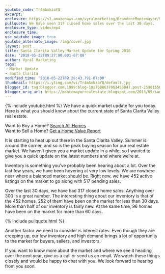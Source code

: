 ```yaml
---
youtube_code: Tr4mAxkzaYQ
excerpt:
enclosure: https://s3.amazonaws.com/vyralmarketing/Brandon+Montemayor/Videos/Santa+Clarita+Valley+Market+Update+for+Spring+2018.mp4
pullquote: We have seen 317 closed home sales over the last 30 days.
enclosure_type: video/mp4
enclosure_time:
use_youtube_image: true
youtube_alternate_image: /img/cover.jpg
layout: post
title: Santa Clarita Valley Market Update for Spring 2018
date: '2018-05-22T09:27:00.001-07:00'
author: Vyral Marketing
tags:
- Market Update
- Santa Clarita
modified_time: '2018-05-22T09:28:43.791-07:00'
thumbnail: https://i.ytimg.com/vi/Tr4mAxkzaYQ/default.jpg
blogger_id: tag:blogger.com,1999:blog-1017680637063456847.post-2590155695437035919
blogger_orig_url: https://montemayorrealestate.blogspot.com/2018/05/santa-clarita-valley-market-update-for.html
---
```

{% include youtube.html %}
We have a quick market update for you today. Here is what you should know about the current state of Santa Clarita Valley real estate.

<div class="post-cta">
Want to Buy a Home? <a href="http://myscvhomefinder.com/search#?q_limit=36&q_prioritize=agents.0.id=F207098400%7Coffice.id=FF7000252&mlsId=347&status=1%7C3&q_sort=createdAt-&q_offset=0" target="_blank">Search All Homes</a><br>
Want to Sell a Home? <a href="http://myscvhomefinder.com/home_value" target="_blank">Get a Home Value Report</a>
</div>

It is starting to heat up out there in the Santa Clarita Valley. Summer is around the corner, and so is the peak buying season for our real estate market. We haven’t given you a market update in a while, so I wanted to give you a quick update on the latest numbers and where we’re at.

Inventory is something you’ve probably been hearing about a lot. Over the last few years, we have been hovering at very low levels. We are nowhere near where a balanced market should be. Right now, we have 452 active listings on the market to go along with 517 pending sales.

Over the last 30 days, we have had 317 closed home sales. Anything over 300 is a great number. The interesting thing about our inventory is that of the 452 homes, 252 of them have been on the market for less than 30 days. More than half of our inventory is fairly new. At the same time, 96 homes have been on the market for more than 60 days.

{% include pullquote.html %}

Another factor we need to consider is interest rates. Even though they are creeping up, our low inventory and high demand brings a lot of opportunity to the market for buyers, sellers, and investors.

If you want to know more about the market and where we see it heading over the next year, give us a call or send us an email. We watch these things closely and would be happy to chat with you. We look forward to hearing from you soon.
